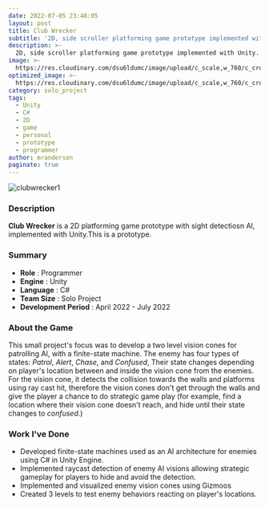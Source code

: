 ```yaml
---
date: 2022-07-05 23:48:05
layout: post
title: Club Wrecker
subtitle: '2D, side scroller platforming game prototype implemented with Unity.'
description: >-
  2D, side scroller platforming game prototype implemented with Unity.
image: >-
  https://res.cloudinary.com/dsu6ldumc/image/upload/c_scale,w_760/c_crop,h_399,w_760/v1681354694/Project/Isolation/portfoliogif1_gehlxs.gif
optimized_image: >-
  https://res.cloudinary.com/dsu6ldumc/image/upload/c_scale,w_760/c_crop,h_399,w_760/v1681354694/Project/Isolation/portfoliogif1_gehlxs.gif
category: solo_project
tags:
  - Unity
  - C#
  - 2D
  - game
  - personal
  - prototype
  - programmer
author: mranderson
paginate: true
---
```

![clubwrecker1](https://res.cloudinary.com/dsu6ldumc/image/upload/c_scale,w_760/c_crop,h_399,w_760/v1681354694/Project/Isolation/portfoliogif1_gehlxs.gif)

### Description
**Club Wrecker** is a 2D platforming game prototype with sight detectiosn AI, implemented with Unity.This is a prototype.

### Summary
* **Role** :  Programmer
* **Engine** : Unity
* **Language** : C#
* **Team Size** : Solo Project
* **Development Period** : April 2022 - July 2022


### About the Game
This small project's focus was to develop a two level vision cones for patrolling AI, with a finite-state machine. The enemy has four types of states: *Patrol*, *Alert*, *Chase*, and *Confused*, Their state changes depending on player's location between and inside the vision cone from the enemies.
For the vision cone, it detects the collision towards the walls and platforms using ray cast hit, therefore the vision cones don't get through the walls and give the player a chance to do strategic game play (for example, find a location where their vision cone doesn't reach, and hide until their state changes to *confused*.)


### Work I've Done
* Developed finite-state machines used as an AI architecture for enemies using C# in Unity Engine.
* Implemented raycast detection of enemy AI visions allowing strategic gameplay for players to hide and avoid the detection.
* Implemented and visualized enemy vision cones using Gizmoos
* Created 3 levels to test enemy behaviors reacting on player's locations.
